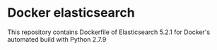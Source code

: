 # Docker elasticsearch
This repository contains Dockerfile of Elasticsearch 5.2.1 for Docker's automated build with Python 2.7.9
